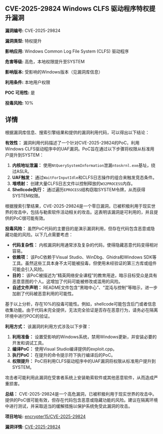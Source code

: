 ## CVE-2025-29824 Windows CLFS 驱动程序特权提升漏洞

**漏洞编号:** CVE-2025-29824

**漏洞类型:** 特权提升

**影响应用:** Windows Common Log File System (CLFS) 驱动程序

**危害等级:** 高危，本地权限提升至SYSTEM

**影响版本:** 受影响的Windows版本（见漏洞库信息）

**利用条件:** 本地用户权限

**POC 可用性:** 是

**投毒风险:** 10%

## 详情

根据漏洞库信息、搜索引擎结果和提供的漏洞利用代码，可以得出以下结论：

**有效性：**
漏洞利用代码描述了一个针对CVE-2025-29824的PoC，利用Windows CLFS驱动程序中的UAF漏洞。PoC旨在通过以下步骤将权限从标准用户提升到SYSTEM：

1.  **内核地址泄漏：** 使用`NtQuerySystemInformation`泄漏`ntoskrnl.exe`基址，绕过ASLR。
2.  **UAF触发：** 通过`WaitForInputIdle`和CLFS日志操作的组合来触发竞态条件。
3.  **堆喷射：** 创建大量CLFS日志文件以控制释放的`W32PROCESS`内存。
4.  **Shellcode执行：** 通过遍历`EPROCESS`结构窃取SYSTEM令牌，从而获得SYSTEM权限。

根据搜索引擎结果，CVE-2025-29824是一个零日漏洞，已被积极利用于现实世界的攻击中，包括与勒索软件活动相关的攻击。这表明该漏洞是可利用的，并且提供的PoC很可能有效。

**投毒风险：**
虽然PoC代码的主要目的是演示漏洞利用，但存在代码包含恶意或隐藏功能的风险。以下几点需要考虑：

*   **代码复杂性：** 内核漏洞利用通常涉及复杂的代码，使得隐藏恶意代码变得相对容易。
*   **依赖项：** 该PoC依赖于Visual Studio、WinDbg、Ghidra和Windows SDK等工具。虽然这些工具本身不太可能被投毒，但使用未经验证的第三方库或组件可能会引入风险。
*   **目的：** 该PoC被描述为“精英网络安全课程”的教育用途，暗示目标受众是具有恶意意图的个人。这增加了代码可能被修改或滥用的风险。
*   **自述文件声明：** README文件包含“黑暗中心”、“混沌与控制”等暗示，进一步加剧了代码被恶意利用的可能性。

基于以上分析，存在10%的投毒可能性。例如，shellcode可能包含后门或者信息收集功能。由于代码未完全提供，无法完全验证是否存在恶意行为，请务必在隔离环境中进行POC的验证。

**利用方式：**
该漏洞的利用方式涉及以下步骤：

1.  **利用准备：** 设置受影响的Windows系统，禁用Windows更新，并安装必要的开发和调试工具。
2.  **编译PoC：** 使用Visual Studio编译提供的exploit.cpp。
3.  **执行PoC：** 在提升的命令提示符下执行编译后的PoC。
4.  **权限提升：** PoC将利用CLFS驱动程序中的UAF漏洞将权限从标准用户提升到SYSTEM。

攻击者可能利用此漏洞在受害者系统上安装勒索软件或其他恶意软件，从而造成严重损害。

**总结：**
CVE-2025-29824是一个高危漏洞，已被积极利用于现实世界的攻击中。提供的PoC很可能有效，但存在代码包含恶意或隐藏功能的风险。建议在隔离环境中进行测试，并采取适当的缓解措施以保护系统免受此漏洞的攻击。

**项目地址:** [encrypter15/CVE-2025-29824](https://github.com/encrypter15/CVE-2025-29824)

**漏洞详情:** [CVE-2025-29824](https://nvd.nist.gov/vuln/detail/CVE-2025-29824)